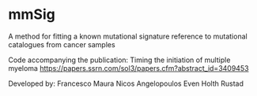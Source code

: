 # mmSig
A method for fitting a known mutational signature reference to mutational catalogues from cancer samples

Code accompanying the publication: 
Timing the initiation of multiple myeloma https://papers.ssrn.com/sol3/papers.cfm?abstract_id=3409453

Developed by: 
Francesco Maura 
Nicos Angelopoulos 
Even Holth Rustad 
